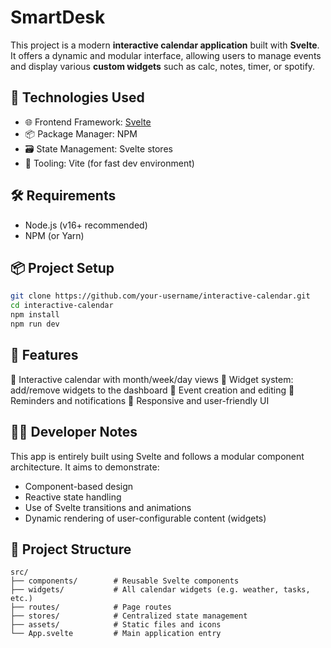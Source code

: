 # SmartDesk

This project is a modern **interactive calendar application** built with **Svelte**. It offers a dynamic and modular interface, allowing users to manage events and display various **custom widgets** such as calc, notes, timer, or spotify.

## 🚀 Technologies Used

- 🌐 Frontend Framework: [Svelte](https://svelte.dev/)
- 📦 Package Manager: NPM
- 🗃 State Management: Svelte stores
- 🔧 Tooling: Vite (for fast dev environment)

## 🛠 Requirements

- Node.js (v16+ recommended)
- NPM (or Yarn)

## 📦 Project Setup

```bash
git clone https://github.com/your-username/interactive-calendar.git
cd interactive-calendar
npm install
npm run dev
```

## 🧩 Features

📆 Interactive calendar with month/week/day views
🧱 Widget system: add/remove widgets to the dashboard
📝 Event creation and editing
🔔 Reminders and notifications
🎨 Responsive and user-friendly UI

## 🧑‍💻 Developer Notes

This app is entirely built using Svelte and follows a modular component architecture. It aims to demonstrate:
- Component-based design
- Reactive state handling
- Use of Svelte transitions and animations
- Dynamic rendering of user-configurable content (widgets)

## 📁 Project Structure
```
src/
├── components/        # Reusable Svelte components
├── widgets/           # All calendar widgets (e.g. weather, tasks, etc.)
├── routes/            # Page routes
├── stores/            # Centralized state management
├── assets/            # Static files and icons
└── App.svelte         # Main application entry
```
